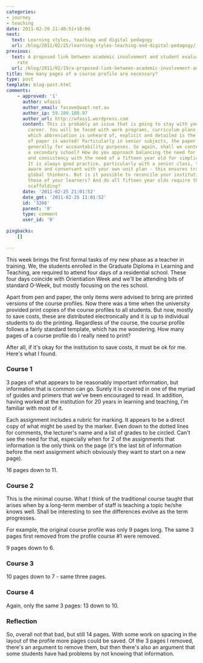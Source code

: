 ```yaml
---
categories:
- journey
- teaching
date: 2011-02-20 21:40:51+10:00
next:
  text: Learning styles, teaching and digital pedagogy
  url: /blog/2011/02/25/learning-styles-teaching-and-digital-pedagogy/
previous:
  text: A proposed link between academic involvement and student evaluation response
    rate
  url: /blog/2011/02/19/a-proposed-link-between-academic-involvement-and-student-evaluation-response-rate/
title: How many pages of a course profile are necessary?
type: post
template: blog-post.html
comments:
    - approved: '1'
      author: wfass1
      author_email: fasswe@aapt.net.au
      author_ip: 59.100.108.97
      author_url: http://wfass1.wordpress.com
      content: This is probably an issue that is going to stay with you in your teaching
        career. You will be faced with work programs, curriculum plans, unit plans in
        which abbreviation is unheard of, explicit and detailed is the norm, and a lot
        of paper is wasted! Particularly in senior subjects, the paper trail is huge,
        generally for accountability purposes. So again, shall we contextualise this into
        a secondary school? How do you approach balancing the need for accountability
        and consistency with the need of a fifteen year old for simplicity and explicitness?
        It is always good practice, particularly with a senior class, to make them fully
        aware and conversant with your own unit plan - this ensures transparency and supports
        global thinkers. But is it possible to reconcile your institutional needs with
        those of your learners? And do all fifteen year olds require the same level of
        scaffolding?
      date: '2011-02-25 21:01:52'
      date_gmt: '2011-02-25 11:01:52'
      id: '3266'
      parent: '0'
      type: comment
      user_id: '0'
    
pingbacks:
    []
    
---
```

This week brings the first formal tasks of my new phase as a teacher in training. We, the students enrolled in the Graduate Diploma in Learning and Teaching, are required to attend four days of a residential school. These four days coincide with Orientiation Week and we'll be attending bits of standard O-Week, but mostly focusing on the res school.

Apart from pen and paper, the only items were advised to bring are printed versions of the course profiles. Now there was a time when the university provided print copies of the course profiles to all students. But now, mostly to save costs, these are distributed electronically and it is up to individual students to do the printing. Regardless of the course, the course profile follows a fairly standard template, which has me wondering. How many pages of a course profile do I really need to print?

After all, if it's okay for the institution to save costs, it must be ok for me. Here's what I found.

### Course 1

3 pages of what appears to be reasonably important information, but information that is common can go. Surely it is covered in one of the myriad of guides and primers that we've been encouraged to read. In addition, having worked at the institution for 20 years in learning and teaching, I'm familiar with most of it.

Each assignment includes a rubric for marking. It appears to be a direct copy of what might be used by the marker. Even down to the dotted lines for comments, the lecturer's name and a list of grades to be circled. Can't see the need for that, especially when for 2 of the assignments that information is the only think on the page (it's the last bit of information before the next assignment which obviously they want to start on a new page).

16 pages down to 11.

### Course 2

This is the minimal course. What I think of the traditional course taught that arises when by a long-term member of staff is teaching a topic he/she knows well. Shall be interesting to see the differences evolve as the term progresses.

For example, the original course profile was only 9 pages long. The same 3 pages first removed from the profile course #1 were removed.

9 pages down to 6.

### Course 3

10 pages down to 7 - same three pages.

### Course 4

Again, only the same 3 pages: 13 down to 10.

### Reflection

So, overall not that bad, but still 14 pages. With some work on spacing in the layout of the profile more pages could be saved. Of the 3 pages I removed, there's an argument to remove them, but then there's also an argument that some students have had problems by not knowing that information.